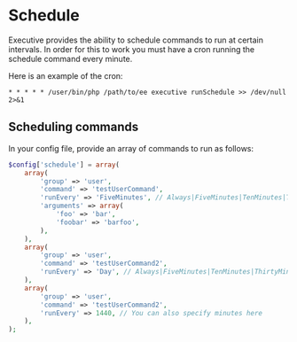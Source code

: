 # Schedule

Executive provides the ability to schedule commands to run at certain intervals. In order for this to work you must have a cron running the schedule command every minute.

Here is an example of the cron:

```shell
* * * * * /user/bin/php /path/to/ee executive runSchedule >> /dev/null 2>&1
```

## Scheduling commands

In your config file, provide an array of commands to run as follows:

```php
$config['schedule'] = array(
    array(
        'group' => 'user',
        'command' => 'testUserCommand',
        'runEvery' => 'FiveMinutes', // Always|FiveMinutes|TenMinutes|ThirtyMinutes|Hour|Day|Week|Month|DayAtMidnight|SaturdayAtMidnight|SundayAtMidnight|MondayAtMidnight|TuesdayAtMidnight|WednesdayAtMidnight|ThursdayAtMidNight|FridayAtMidnight
        'arguments' => array(
            'foo' => 'bar',
            'foobar' => 'barfoo',
        ),
    ),
    array(
        'group' => 'user',
        'command' => 'testUserCommand2',
        'runEvery' => 'Day', // Always|FiveMinutes|TenMinutes|ThirtyMinutes|Hour|Day|Week|Month|DayAtMidnight|SaturdayAtMidnight|SundayAtMidnight|MondayAtMidnight|TuesdayAtMidnight|WednesdayAtMidnight|ThursdayAtMidNight|FridayAtMidnight
    ),
    array(
        'group' => 'user',
        'command' => 'testUserCommand2',
        'runEvery' => 1440, // You can also specify minutes here
    ),
);
```
